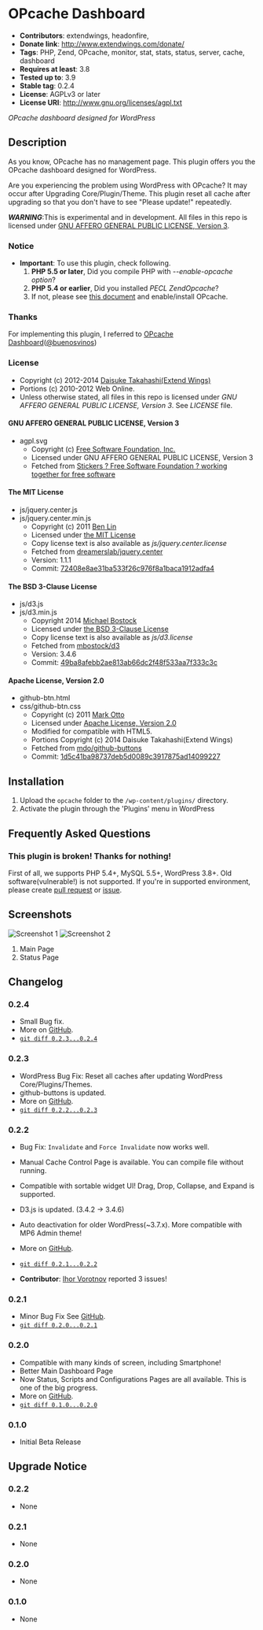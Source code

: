 # OPcache Dashboard
* **Contributors**: extendwings, headonfire,
* **Donate link**: http://www.extendwings.com/donate/
* **Tags**: PHP, Zend, OPcache, monitor, stat, stats, status, server, cache, dashboard
* **Requires at least**: 3.8
* **Tested up to**: 3.9
* **Stable tag**: 0.2.4
* **License**: AGPLv3 or later
* **License URI**: http://www.gnu.org/licenses/agpl.txt

*OPcache dashboard designed for WordPress*

## Description

As you know, OPcache has no management page. This plugin offers you the OPcache dashboard designed for WordPress.

Are you experiencing the problem using WordPress with OPcache? It may occur after Upgrading Core/Plugin/Theme.
This plugin reset all cache after upgrading so that you don't have to see "Please update!" repeatedly.

***WARNING***:This is experimental and in development. All files in this repo is licensed under [GNU AFFERO GENERAL PUBLIC LICENSE, Version 3](http://www.gnu.org/licenses/agpl.txt).

### Notice
* **Important**: To use this plugin, check following.
	1. **PHP 5.5 or later**, Did you compile PHP with *--enable-opcache option*?
	2. **PHP 5.4 or earlier**, Did you installed *PECL ZendOpcache*?
	3. If not, please see [this document](http://php.net/book.opcache) and enable/install OPcache.

### Thanks
For implementing this plugin, I referred to [OPcache Dashboard](https://github.com/carlosbuenosvinos/opcache-dashboard)([@buenosvinos](https://twitter.com/buenosvinos))

### License
* Copyright (c) 2012-2014 [Daisuke Takahashi(Extend Wings)](http://www.extendwings.com/)
* Portions (c) 2010-2012 Web Online.
* Unless otherwise stated, all files in this repo is licensed under *GNU AFFERO GENERAL PUBLIC LICENSE, Version 3*. See *LICENSE* file.

#### GNU AFFERO GENERAL PUBLIC LICENSE, Version 3
* agpl.svg
	* Copyright (c) [Free Software Foundation, Inc.](http://www.fsf.org/)
	* Licensed under GNU AFFERO GENERAL PUBLIC LICENSE, Version 3
	* Fetched from [Stickers ? Free Software Foundation ? working together for free software](https://www.fsf.org/resources/stickers)

#### The MIT License
* js/jquery.center.js
* js/jquery.center.min.js
	* Copyright (c) 2011 [Ben Lin](http://dreamerslab.com/)
	* Licensed under [the MIT License](https://raw2.github.com/dreamerslab/jquery.center/72408e8ae31ba533f26c976f8a1baca1912adfa4/LICENSE.txt)
	* Copy license text is also available as *js/jquery.center.license*
	* Fetched from [dreamerslab/jquery.center](https://github.com/dreamerslab/jquery.center)
	* Version: 1.1.1
	* Commit: [72408e8ae31ba533f26c976f8a1baca1912adfa4](https://github.com/dreamerslab/jquery.center/commit/72408e8ae31ba533f26c976f8a1baca1912adfa4)

#### The BSD 3-Clause License
* js/d3.js
* js/d3.min.js
	* Copyright  2014 [Michael Bostock](http://d3js.org/)
	* Licensed under [the BSD 3-Clause License](https://raw2.github.com/mbostock/d3/04fa5dd3856de768b43b4aac9e34c112f1227a17/LICENSE)
	* Copy license text is also available as *js/d3.license*
	* Fetched from [mbostock/d3](https://github.com/mbostock/d3)
	* Version: 3.4.6
	* Commit: [49ba8afebb2ae813ab66dc2f48f533aa7f333c3c](https://github.com/mbostock/d3/commit/49ba8afebb2ae813ab66dc2f48f533aa7f333c3c)

#### Apache License, Version 2.0
* github-btn.html
* css/github-btn.css
	* Copyright (c) 2011 [Mark Otto](http://ghbtns.com/)
	* Licensed under [Apache License, Version 2.0](http://www.apache.org/licenses/LICENSE-2.0)
	* Modified for compatible with HTML5.
	* Portions Copyright (c) 2014 Daisuke Takahashi(Extend Wings)
	* Fetched from [mdo/github-buttons](https://github.com/mdo/github-buttons)
	* Commit: [1d5c41ba98737deb5d0089c3917875ad14099227](https://github.com/mdo/github-buttons/commit/1d5c41ba98737deb5d0089c3917875ad14099227)

## Installation

1. Upload the `opcache` folder to the `/wp-content/plugins/` directory.
1. Activate the plugin through the 'Plugins' menu in WordPress

## Frequently Asked Questions

### This plugin is broken! Thanks for nothing!
First of all, we supports PHP 5.4+, MySQL 5.5+, WordPress 3.8+. Old software(vulnerable!) is not supported.
If you're in supported environment, please create [pull request](https://github.com/shield-9/opcache-dashboard/compare/) or [issue](https://github.com/shield-9/opcache-dashboard/issues/new).

## Screenshots

![Screenshot 1](screenshot-1.png)
![Screenshot 2](screenshot-2.png)

1. Main Page
2. Status Page

## Changelog

### 0.2.4
* Small Bug fix.
* More on [GitHub](https://github.com/shield-9/opcache-dashboard/releases/tag/0.2.4).
* [`git diff 0.2.3...0.2.4`](https://github.com/shield-9/opcache-dashboard/compare/0.2.3...0.2.4)

### 0.2.3
* WordPress Bug Fix: Reset all caches after updating WordPress Core/Plugins/Themes.
* github-buttons is updated.
* More on [GitHub](https://github.com/shield-9/opcache-dashboard/releases/tag/0.2.3).
* [`git diff 0.2.2...0.2.3`](https://github.com/shield-9/opcache-dashboard/compare/0.2.2...0.2.3)

### 0.2.2
* Bug Fix: `Invalidate` and `Force Invalidate` now works well.
* Manual Cache Control Page is available. You can compile file without running.
* Compatible with sortable widget UI! Drag, Drop, Collapse, and Expand is supported.
* D3.js is updated. (3.4.2 -> 3.4.6)
* Auto deactivation for older WordPress(~3.7.x). More compatible with MP6 Admin theme!
* More on [GitHub](https://github.com/shield-9/opcache-dashboard/releases/tag/0.2.2).
* [`git diff 0.2.1...0.2.2`](https://github.com/shield-9/opcache-dashboard/compare/0.2.1...0.2.2)

* **Contributor**: [Ihor Vorotnov](http://ihorvorotnov.com/) reported 3 issues!

### 0.2.1
* Minor Bug Fix See [GitHub](https://github.com/shield-9/opcache-dashboard/releases/tag/0.2.1).
* [`git diff 0.2.0...0.2.1`](https://github.com/shield-9/opcache-dashboard/compare/0.2.0...0.2.1)

### 0.2.0
* Compatible with many kinds of screen, including Smartphone!
* Better Main Dashboard Page
* Now Status, Scripts and Configurations Pages are all available. This is one of the big progress.
* More on [GitHub](https://github.com/shield-9/opcache-dashboard/releases/tag/0.2.0).
* [`git diff 0.1.0...0.2.0`](https://github.com/shield-9/opcache-dashboard/compare/0.1.0...0.2.0)

### 0.1.0
* Initial Beta Release

## Upgrade Notice

### 0.2.2
* None

### 0.2.1
* None

### 0.2.0
* None

### 0.1.0
* None
